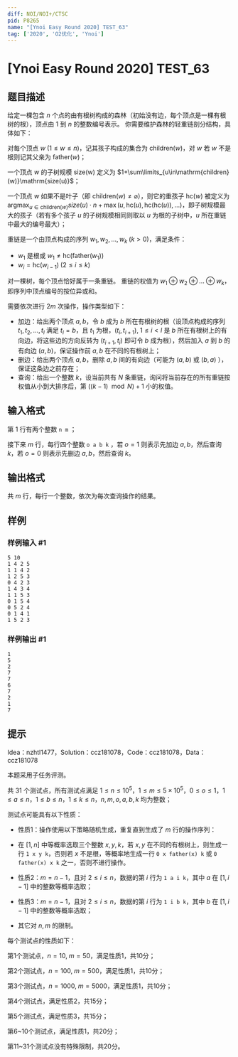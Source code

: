 ```yaml
---
diff: NOI/NOI+/CTSC
pid: P8265
name: "[Ynoi Easy Round 2020] TEST_63"
tag: ['2020', 'O2优化', 'Ynoi']
---
```

# [Ynoi Easy Round 2020] TEST_63
## 题目描述

给定一棵包含 $n$ 个点的由有根树构成的森林（初始没有边，每个顶点是一棵有根树的根），顶点由 $1$ 到 $n$ 的整数编号表示。
你需要维护森林的轻重链剖分结构，具体如下：

对每个顶点 $w\;(1\le w\le n)$，记其孩子构成的集合为 $\mathrm{children}(w)$，对 $w$ 若 $w$ 不是根则记其父亲为 $\mathrm{father}(w)$；

一个顶点 $w$ 的子树规模 $\mathrm{size(w)}$ 定义为 $1+\sum\limits_{u\in\mathrm{children}(w)}\mathrm{size(u)}$；

一个顶点 $w$ 如果不是叶子（即 $\mathrm{children}(w)\ne\varnothing$），则它的重孩子 $\mathrm{hc}(w)$ 被定义为 $\mathrm{arg}\max_{u\in\mathrm{children}(w)}size(u)\cdot n+\max(u,\mathrm{hc}(u),\mathrm{hc}(\mathrm{hc}(u)),\dots)$，即子树规模最大的孩子（若有多个孩子 $u$ 的子树规模相同则取以 $u$ 为根的子树中，$u$ 所在重链中最大的编号最大）；

重链是一个由顶点构成的序列 $w_1,w_2,\dots,w_k\;(k>0)$，满足条件：

- $w_1$ 是根或 $w_1\ne \mathrm{hc}(\mathrm{father}(w_1))$
- $w_i=\mathrm{hc}(w_{i-1})\;(2\le i\le k)$

对一棵树，每个顶点恰好属于一条重链。
重链的权值为 $w_1\oplus w_2\oplus\dots\oplus w_k$，即序列中顶点编号的按位异或和。

需要依次进行 $2m$ 次操作，操作类型如下：

- 加边：给出两个顶点 $a,b$，令 $b$ 成为 $b$ 所在有根树的根（设顶点构成的序列 $t_1,t_2,\dots,t_l$ 满足 $t_l=b$，且 $t_1$ 为根，$(t_i,t_{i+1}),\;1\le i<l$ 是 $b$ 所在有根树上的有向边，将这些边的方向反转为 $(t_{i+1},t_i)$ 即可令 $b$ 成为根），然后加入 $a$ 到 $b$ 的有向边 $(a,b)$，保证操作前 $a,b$ 在不同的有根树上；
- 删边：给出两个顶点 $a,b$，删除 $a,b$ 间的有向边（可能为 $(a,b)$ 或 $(b,a)$ ），保证这条边之前存在；
- 查询：给出一个整数 $k$，设当前共有 $N$ 条重链，询问将当前存在的所有重链按权值从小到大排序后，第 $((k-1) \mod N)+1$ 小的权值。
## 输入格式

第 $1$ 行有两个整数 `n m` ；

接下来 $m$ 行，每行四个整数 `o a b k` ，若 $o=1$ 则表示先加边 $a,b$，然后查询 $k$，若 $o=0$ 则表示先删边 $a,b$，然后查询 $k$。
## 输出格式

共 $m$ 行，每行一个整数，依次为每次查询操作的结果。
## 样例

### 样例输入 #1
```
5 10
1 4 2 5
1 1 4 2
1 2 5 3
0 4 2 3
1 4 3 4
1 1 5 3
0 1 5 4
0 5 2 4
0 1 4 1
1 5 2 3

```
### 样例输出 #1
```
1
5
2
7
7
6
7
2
1
7

```
## 提示

Idea：nzhtl1477，Solution：ccz181078，Code：ccz181078，Data：ccz181078

本题采用子任务评测。

共 $31$ 个测试点，所有测试点满足 $1\le n\le 10^5$，$1\le m\le 5\times 10^5$，$0\le o\le 1$，$1\le a\le n$，$1\le b \le n$，$1\le k\le n$，$n,m,o,a,b,k$ 均为整数；

测试点可能具有以下性质：

- 性质1：操作使用以下策略随机生成，重复直到生成了 $m$ 行的操作序列：

- 在 $[1,n]$ 中等概率选取三个整数 $x,y,k$，若 $x,y$ 在不同的有根树上，则生成一行 `1 x y k`，否则若 $x$ 不是根，等概率地生成一行 `0 x father(x) k` 或 `0 father(x) x k` 之一，否则不进行操作。

- 性质2：$m=n-1$，且对 $2\le i\le n$，数据的第 $i$ 行为 `1 a i k`，其中 $a$ 在 $[1,i-1]$ 中的整数等概率选取；
- 性质3：$m=n-1$，且对 $2\le i\le n$，数据的第 $i$ 行为 `1 i b k`，其中 $b$ 在 $[1,i-1]$ 中的整数等概率选取；
- 其它对 $n,m$ 的限制。

每个测试点的性质如下：

第1个测试点，$n=10,\;m=50$，满足性质1，共10分；

第2个测试点，$n=100,\;m=500$，满足性质1，共10分；

第3个测试点，$n=1000,\;m=5000$，满足性质1，共10分；

第4个测试点，满足性质2，共15分；

第5个测试点，满足性质3，共15分；

第6~10个测试点，满足性质1，共20分；

第11~31个测试点没有特殊限制，共20分。
